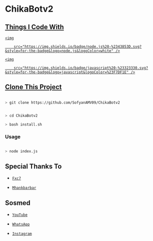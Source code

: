 # ChikaBotv2

<p align="center">

<a href="https://github.com/SofyanAMV09">

</p>

  

## Things I Code With

<p>

    <img

        src="https://img.shields.io/badge/node.js%20-%2343853D.svg?&style=for-the-badge&logo=node.js&logoColor=white" />

    <img

        src="https://img.shields.io/badge/javascript%20-%23323330.svg?&style=for-the-badge&logo=javascript&logoColor=%23F7DF1E" />

## Clone This Project

```bash

> git clone https://github.com/SofyanAMV09/ChikaBotv2

```

```bash

> cd ChikaBotv2

> bash install.sh

```

### Usage

```bash

> node index.js

```

## Special Thanks To

* [`Fxc7`](https://github.com/Fxc7)

* [`Mhankbarbar`](https://github.com/MhankBarBar)

## Sosmed

* [`YouTube`](https://youtube.com/channel/UCBI3esCPvsrZem53pTg46Fw)

* [`WhatsApp`](https://chat.whatsapp.com/Hol7SQwX5A99GJ1ltstdWe)

* [`Instagram`](https://instagram.com/Sofyan_Amv09)

